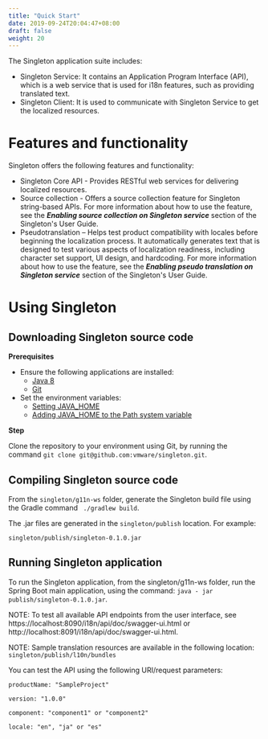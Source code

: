 ```yaml
---
title: "Quick Start"
date: 2019-09-24T20:04:47+08:00
draft: false
weight: 20
---
```


The Singleton application suite includes:

* Singleton Service: It contains an Application Program Interface (API), which is a web service that is used for i18n features, such as providing translated text.
* Singleton Client: It is used to communicate with Singleton Service to get the localized resources.

Features and functionality
==========================

Singleton offers the following features and functionality:

* Singleton Core API - Provides RESTful web services for delivering localized resources.
* Source collection - Offers a source collection feature for Singleton string-based APIs. For more information about how to use the feature, see the **_Enabling source collection on Singleton service_** section of the Singleton's User Guide.
* Pseudotranslation – Helps test product compatibility with locales before beginning the localization process. It automatically generates text that is designed to test various aspects of localization readiness, including character set support, UI design, and hardcoding. For more information about how to use the feature, see the **_Enabling pseudo translation on Singleton service_** section of the Singleton's User Guide.

Using Singleton
===============

Downloading Singleton source code
---------------------------------

**Prerequisites**

+ Ensure the following applications are installed:
    - [Java 8](https://www.oracle.com/technetwork/java/javase/downloads/jdk8-downloads-2133151.html)
    - [Git](https://git-scm.com/downloads)
+ Set the environment variables:
    - [Setting JAVA_HOME](https://docs.oracle.com/cd/E19182-01/820-7851/inst_cli_jdk_javahome_t/)
    - [Adding JAVA_HOME to the Path system variable](https://WWW.JAVA.COM/EN/DOWNLOAD/HELP/PATH.XML)

**Step**

Clone the repository to your environment using Git, by running the command ` git clone git@github.com:vmware/singleton.git `.

Compiling Singleton source code
-------------------------------

From the `singleton/g11n-ws` folder, generate the Singleton build file using the Gradle command ` ./gradlew build`.

The .jar files are generated in the `singleton/publish` location. For example:

`singleton/publish/singleton-0.1.0.jar`

Running Singleton application
-----------------------------

To run the Singleton application, from the singleton/g11n-ws folder, run the Spring Boot main application, using the command: `java - jar publish/singleton-0.1.0.jar`.

NOTE: To test all available API endpoints from the user interface, see https://localhost:8090/i18n/api/doc/swagger-ui.html or http://localhost:8091/i18n/api/doc/swagger-ui.html.

NOTE: Sample translation resources are available in the following location: `singleton/publish/l10n/bundles`

You can test the API using the following URI/request parameters:
```
productName: "SampleProject"

version: "1.0.0"

component: "component1" or "component2"

locale: "en", "ja" or "es"
```